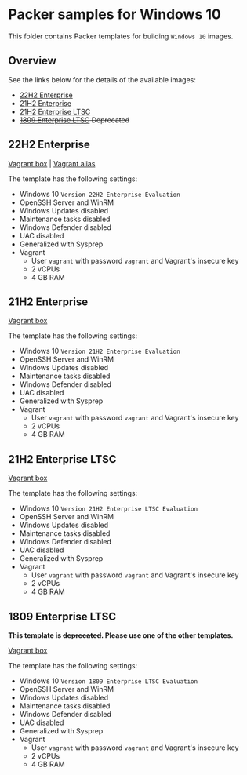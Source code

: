 # Packer samples for Windows 10

This folder contains Packer templates for building `Windows 10` images.

## Overview

See the links below for the details of the available images:

- [22H2 Enterprise](#22h2-enterprise)
- [21H2 Enterprise](#21h2-enterprise)
- [21H2 Enterprise LTSC](#21h2-enterprise-ltsc)
- ~~[1809 Enterprise LTSC](#1809-enterprise-ltsc) Deprecated~~

## 22H2 Enterprise

[Vagrant box](https://app.vagrantup.com/gusztavvargadr/boxes/windows-10-22h2-enterprise) | [Vagrant alias](https://app.vagrantup.com/gusztavvargadr/boxes/windows-10)  

The template has the following settings:

- Windows 10 `Version 22H2 Enterprise Evaluation`
- OpenSSH Server and WinRM
- Windows Updates disabled
- Maintenance tasks disabled
- Windows Defender disabled
- UAC disabled
- Generalized with Sysprep
- Vagrant
  - User `vagrant` with password `vagrant` and Vagrant's insecure key
  - 2 vCPUs
  - 4 GB RAM

## 21H2 Enterprise

[Vagrant box](https://app.vagrantup.com/gusztavvargadr/boxes/windows-10-21h2-enterprise)  

The template has the following settings:

- Windows 10 `Version 21H2 Enterprise Evaluation`
- OpenSSH Server and WinRM
- Windows Updates disabled
- Maintenance tasks disabled
- Windows Defender disabled
- UAC disabled
- Generalized with Sysprep
- Vagrant
  - User `vagrant` with password `vagrant` and Vagrant's insecure key
  - 2 vCPUs
  - 4 GB RAM

## 21H2 Enterprise LTSC

[Vagrant box](https://app.vagrantup.com/gusztavvargadr/boxes/windows-10-21h2-enterprise-ltsc)  

The template has the following settings:

- Windows 10 `Version 21H2 Enterprise LTSC Evaluation`
- OpenSSH Server and WinRM
- Windows Updates disabled
- Maintenance tasks disabled
- Windows Defender disabled
- UAC disabled
- Generalized with Sysprep
- Vagrant
  - User `vagrant` with password `vagrant` and Vagrant's insecure key
  - 2 vCPUs
  - 4 GB RAM

## 1809 Enterprise LTSC

**This template is ~~deprecated~~. Please use one of the other templates.**

[Vagrant box](https://app.vagrantup.com/gusztavvargadr/boxes/windows-10-1809-enterprise-ltsc)  

The template has the following settings:

- Windows 10 `Version 1809 Enterprise LTSC Evaluation`
- OpenSSH Server and WinRM
- Windows Updates disabled
- Maintenance tasks disabled
- Windows Defender disabled
- UAC disabled
- Generalized with Sysprep
- Vagrant
  - User `vagrant` with password `vagrant` and Vagrant's insecure key
  - 2 vCPUs
  - 4 GB RAM

